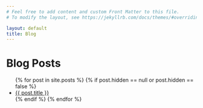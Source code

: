 ```yaml
---
# Feel free to add content and custom Front Matter to this file.
# To modify the layout, see https://jekyllrb.com/docs/themes/#overriding-theme-defaults

layout: default
title: Blog
---
```


# Blog Posts

<ul>
  {% for post in site.posts %}
    {% if post.hidden == null or post.hidden == false %}
      <li>
        <a href="/~dgeisler{{ post.url }}">{{ post.title }}</a>
      </li>
    {% endif %}
  {% endfor %}
</ul>
